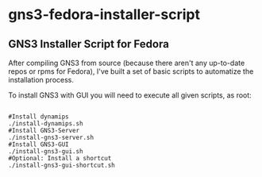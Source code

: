 # gns3-fedora-installer-script
GNS3 Installer Script for Fedora
--------------------------------
After compiling GNS3 from source (because there aren't any up-to-date repos or rpms for Fedora), I've built a set of basic scripts to automatize the installation process.

To install GNS3 with GUI you will need to execute all given scripts, as root:
<pre>
<code>
#Install dynamips
./install-dynamips.sh
#Install GNS3-Server
./install-gns3-server.sh
#Install GNS3-GUI
./install-gns3-gui.sh 
#Optional: Install a shortcut
./install-gns3-gui-shortcut.sh
</code>
</pre>
